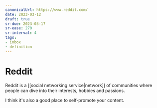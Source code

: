 ```yaml
---
canonicalUrl: https://www.reddit.com/
date: 2023-03-12
draft: true
sr-due: 2023-03-17
sr-ease: 270
sr-interval: 4
tags:
- inbox
- definition
---
```


# Reddit

Reddit is a [[social networking service|network]] of communities
where people can dive into their interests, hobbies and passions.

I think it's also a good place to self-promote your content.